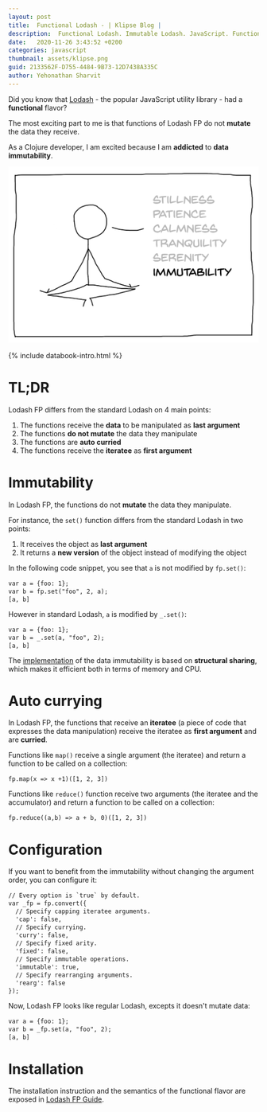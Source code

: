 ```yaml
---
layout: post
title:  Functional Lodash - | Klipse Blog |
description:  Functional Lodash. Immutable Lodash. JavaScript. Functional Programming. Persistent data structures.
date:   2020-11-26 3:43:52 +0200
categories: javascript
thumbnail: assets/klipse.png
guid: 2133562F-D755-4484-9B73-12D7438A335C
author: Yehonathan Sharvit
---
```


  <meta name="description" 
content="Lodash, a very popuplar JavaScript library which presents utility  for common programming works with the functional programming paradigm.">

Did you know that [Lodash](https://lodash.com/) - the popular JavaScript utility library - had a **functional** flavor?


The most exciting part to me is that functions of Lodash FP do not **mutate** the data they receive.

As a Clojure developer, I am excited because I am **addicted** to **data immutability**.

![Immutability](/assets/serenity-immutability.png)

{% include databook-intro.html %}


# TL;DR

Lodash FP differs from the standard Lodash on 4 main points:

1. The functions receive the **data** to be manipulated as **last argument**
1. The functions **do not mutate** the data they manipulate
1. The functions are **auto curried**
1. The functions receive the **iteratee** as **first argument**

# Immutability


In Lodash FP, the functions do not **mutate** the data they manipulate.

For instance, the `set()` function differs from the standard Lodash in two points:

1. It receives the object as **last argument** 
1. It returns a **new version** of the object instead of modifying the object

In the following code snippet, you see that `a` is not modified by `fp.set()`:

~~~eval-js
var a = {foo: 1};
var b = fp.set("foo", 2, a);
[a, b]
~~~

However in standard Lodash, `a` is modified by `_.set()`:

~~~eval-js
var a = {foo: 1};
var b = _.set(a, "foo", 2);
[a, b]
~~~


The [implementation](https://stackoverflow.com/questions/65055922/how-do-immutable-methods-work-in-lodash-fp/65059704#65059704) of the data immutability is based on **structural sharing**, which makes it efficient both in terms of memory and CPU.


# Auto currying

In Lodash FP, the functions that receive an **iteratee** (a piece of code that expresses the data manipulation) receive the iteratee as **first argument** and are **curried**. 


Functions like `map()` receive a single argument (the iteratee) and return a function to be called on a collection:

~~~eval-js
fp.map(x => x +1)([1, 2, 3])
~~~

Functions like `reduce()` function receive two arguments (the iteratee and the accumulator) and return a function to be called on a collection:

~~~eval-js
fp.reduce((a,b) => a + b, 0)([1, 2, 3])
~~~


# Configuration

If you want to benefit from the immutability without changing the argument order, you can configure it:

~~~eval-js
// Every option is `true` by default.
var _fp = fp.convert({
  // Specify capping iteratee arguments.
  'cap': false,
  // Specify currying.
  'curry': false,
  // Specify fixed arity.
  'fixed': false,
  // Specify immutable operations.
  'immutable': true,
  // Specify rearranging arguments.
  'rearg': false
});
~~~

Now, Lodash FP looks like regular Lodash, excepts it doesn't mutate data: 

~~~eval-js
var a = {foo: 1};
var b = _fp.set(a, "foo", 2);
[a, b]
~~~

# Installation

The installation instruction and the semantics of the functional flavor are exposed in [Lodash FP Guide](https://github.com/lodash/lodash/wiki/FP-Guide).


<script src='https://cdn.jsdelivr.net/g/lodash@4(lodash.min.js+lodash.fp.min.js)'></script>
<script>
var fp = _.noConflict();
</script>

